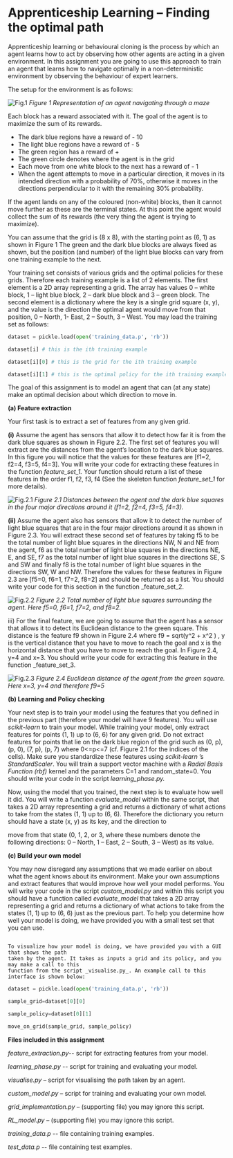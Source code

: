 # Apprenticeship Learning – Finding the optimal path

Apprenticeship learning or behavioural cloning is the process by which an agent learns how
to act by observing how other agents are acting in a given environment. In this assignment
you are going to use this approach to train an agent that learns how to navigate optimally in
a non-deterministic environment by observing the behaviour of expert learners.

The setup for the environment is as follows:

![Fig.1](Figures/Maze.png)
*Figure 1 Representation of an agent navigating through a maze*

Each block has a reward associated with it. The goal of the agent is to maximize the sum of
its rewards.


* The dark blue regions have a reward of - 10
* The light blue regions have a reward of - 5
* The green region has a reward of +
* The green circle denotes where the agent is in the grid
* Each move from one white block to the next has a reward of - 1
* When the agent attempts to move in a particular direction, it moves in its intended
direction with a probability of 70%, otherwise it moves in the directions
perpendicular to it with the remaining 30% probability.

If the agent lands on any of the coloured (non-white) blocks, then it cannot move further as
these are the terminal states. At this point the agent would collect the sum of its rewards
(the very thing the agent is trying to maximize).


You can assume that the grid is (8 x 8), with the starting point as (6, 1) as shown in Figure
1 The green and the dark blue blocks are always fixed as shown, but the position (and
number) of the light blue blocks can vary from one training example to the next.

Your training set consists of various grids and the optimal policies for these grids. Therefore
each training example is a list of 2 elements. The first element is a 2D array representing a
grid. The array has values 0 – white block, 1 – light blue block, 2 – dark blue block and 3 –
green block. The second element is a dictionary where the key is a single grid square (x, y),
and the value is the direction the optimal agent would move from that position, 0 – North, 1- East, 2 – South, 3 – West. You may load the training set as follows:
``` python
dataset = pickle.load(open('training_data.p', 'rb'))

dataset[i] # this is the ith training example

dataset[i][0] # this is the grid for the ith training example

dataset[i][1] # this is the optimal policy for the ith training example
```

The goal of this assignment is to model an agent that can (at any state) make an optimal
decision about which direction to move in.

**(a) Feature extraction**

Your first task is to extract a set of features from any given grid.

**(i)** Assume the agent has sensors that allow it to detect how far it is from the dark blue
squares as shown in Figure 2.2. The first set of features you will extract are the distances
from the agent’s location to the dark blue squares. In this figure you will notice that the
values for these features are [f1=2, f2=4, f3=5, f4=3]. You will write your code for extracting
these features in the function _feature_set_1._ Your function should return a list of these
features in the order f1, f2, f3, f4 (See the skeleton function _feature_set_1_ for more details).

![Fig.2.1](Figures\f1.png)
*Figure 2.1 Distances between the agent and the dark blue squares in the four major
directions around it (f1=2, f2=4, f3=5, f4=3).*

**(ii)** Assume the agent also has sensors that allow it to detect the number of light blue squares
that are in the four major directions around it as shown in Figure 2.3. You will extract these
second set of features by taking f5 to be the total number of light blue squares in the
directions NW, N and NE from the agent, f6 as the total number of light blue squares in the
directions NE, E, and SE, f7 as the total number of light blue squares in the directions SE, S
and SW and finally f8 is the total number of light blue squares in the directions SW, W and
NW. Therefore the values for these features in Figure 2.3 are [f5=0, f6=1, f7=2, f8=2] and
should be returned as a list. You should write your code for this section in the function
_feature_set_2.

![Fig.2.2](Figures\f2.png)
*Figure 2.2 Total number of light blue squares surrounding the agent. Here f5=0, f6=1, f7=2,
and f8=2.*

iii) For the final feature, we are going to assume that the agent has a sensor that allows it to
detect its Euclidean distance to the green square. This distance is the feature f9 shown in
Figure 2.4 where f9 = sqrt(y^2 + x^2 ) , y is the vertical distance that you have to move to reach
the goal and x is the horizontal distance that you have to move to reach the goal. In Figure
2.4, y=4 and x=3. You should write your code for extracting this feature in the function
_feature_set_3.

![Fig.2.3](Figures\f3.png)
*Figure 2.4 Euclidean distance of the agent from the green square. Here x=3, y=4 and
therefore f9=5*

**(b) Learning and Policy checking**

Your next step is to train your model using the features that you defined in the previous part
(therefore your model will have 9 features). You will use _scikit-learn_ to train your model.
While training your model, only extract features for points (1, 1) up to (6, 6) for any given
grid. Do not extract features for points that lie on the dark blue region of the grid such as (0,
p), (p, 0), (7, p), (p, 7) where 0<=p<=7 (cf. Figure 2.1 for the indices of the cells). Make sure
you standardize these features using _scikit-learn_ ’s _StandardScaler_. You will train a support
vector machine with a _Radial Basis Function (rbf)_ kernel and the parameters C=1 and
random_state=0. You should write your code in the script _learning_phase.py._

Now, using the model that you trained, the next step is to evaluate how well it did. You will
write a function _evaluate_model_ within the same script, that takes a 2D array representing a
grid and returns a dictionary of what actions to take from the states (1, 1) up to (6, 6).
Therefore the dictionary you return should have a state (x, y) as its key, and the direction to


move from that state (0, 1, 2, or 3, where these numbers denote the following directions: 0 –
North, 1 – East, 2 – South, 3 – West) as its value.

**(c) Build your own model**

You may now disregard any assumptions that we made earlier on about what the agent
knows about its environment. Make your own assumptions and extract features that would
improve how well your model performs. You will write your code in the script
_custom_model.py_ and within this script you should have a function called _evaluate_model_
that takes a 2D array representing a grid and returns a dictionary of what actions to take
from the states (1, 1) up to (6, 6) just as the previous part. To help you determine how well
your model is doing, we have provided you with a small test set that you can use.


```Note

To visualize how your model is doing, we have provided you with a GUI that shows the path
taken by the agent. It takes as inputs a grid and its policy, and you may make a call to this
function from the script _visualise.py_. An example call to this interface is shown below:
```
``` python
dataset = pickle.load(open('training_data.p', 'rb'))

sample_grid=dataset[0][0]

sample_policy=dataset[0][1]

move_on_grid(sample_grid, sample_policy)
```

**Files included in this assignment**

*_feature_extraction.py_*-- script for extracting features from your model.

*_learning_phase.py_* -- script for training and evaluating your model.

*_visualise.py_* – script for visualising the path taken by an agent.

*_custom_model.py_* – script for training and evaluating your own model.

*_grid_implementation.py_* – (supporting file) you may ignore this script.

*_RL_model.py_* – (supporting file) you may ignore this script.

*_training_data.p_* -- file containing training examples.

*_test_data.p_* -- file containing test examples.


